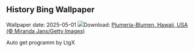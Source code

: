 ## History Bing Wallpaper
Wallpaper date: 2025-05-01
![](https://www.bing.com/th?id=OHR.PinkPlumeria_DE-DE1954010737_UHD.jpg&w=1000)Download: [Plumeria-Blumen, Hawaii, USA (© Miranda Jans/Getty Images)](https://www.bing.com/th?id=OHR.PinkPlumeria_DE-DE1954010737_UHD.jpg)

Auto get programm by LtgX
